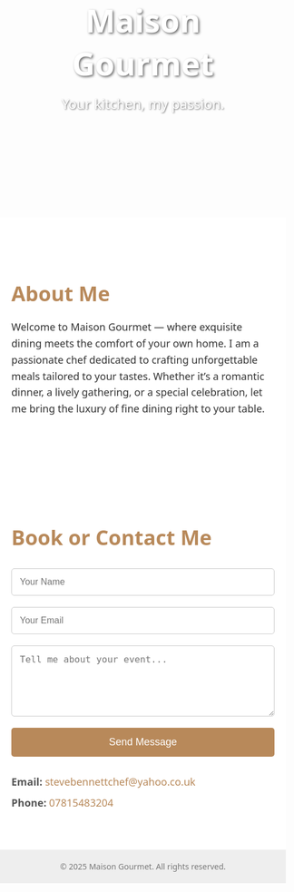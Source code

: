 <!DOCTYPE html>
<html lang="en">
<head>
  <meta charset="UTF-8">
  <meta name="viewport" content="width=device-width, initial-scale=1">
  <title>Maison Gourmet | Your Kitchen, My Passion</title>
  <style>
    body, html {
      margin: 0;
      padding: 0;
      font-family: 'Segoe UI', Tahoma, Geneva, Verdana, sans-serif;
      color: #333;
      height: 100%;
    }
    header {
      background: url('https://images.unsplash.com/photo-1556910103-1e15f3fdd40b?ixlib=rb-4.0.3&auto=format&fit=crop&w=1950&q=80') center/cover no-repeat;
      color: white;
      padding: 100px 20px;
      text-align: center;
    }
    header h1 {
      font-size: 56px;
      margin-bottom: 15px;
      text-shadow: 2px 2px 4px rgba(0,0,0,0.6);
    }
    header p {
      font-size: 24px;
      margin-top: 0;
      text-shadow: 1px 1px 3px rgba(0,0,0,0.6);
    }
    section {
      padding: 60px 20px;
      max-width: 900px;
      margin: auto;
      background: #fff;
    }
    h2 {
      font-size: 36px;
      margin-bottom: 20px;
      color: #b8895a;
    }
    p {
      font-size: 18px;
      line-height: 1.6;
    }
    form {
      display: flex;
      flex-direction: column;
      margin-top: 30px;
    }
    input, textarea {
      margin-bottom: 20px;
      padding: 14px;
      border: 1px solid #ccc;
      border-radius: 5px;
      font-size: 16px;
    }
    button {
      padding: 15px;
      font-size: 18px;
      background-color: #b8895a;
      color: white;
      border: none;
      border-radius: 5px;
      cursor: pointer;
    }
    button:hover {
      background-color: #9c6d44;
    }
    .contact-details {
      margin-top: 30px;
      font-size: 18px;
      color: #555;
    }
    .contact-details p {
      margin: 8px 0;
    }
    .contact-details a {
      color: #b8895a;
      text-decoration: none;
    }
    .contact-details a:hover {
      text-decoration: underline;
    }
    footer {
      text-align: center;
      padding: 20px;
      background: #eee;
      font-size: 14px;
      color: #777;
    }
  </style>
</head>
<body>

<header>
  <h1>Maison Gourmet</h1>
  <p>Your kitchen, my passion.</p>
</header>

<section>
  <h2>About Me</h2>
  <p>Welcome to Maison Gourmet — where exquisite dining meets the comfort of your own home. I am a passionate chef dedicated to crafting unforgettable meals tailored to your tastes. Whether it’s a romantic dinner, a lively gathering, or a special celebration, let me bring the luxury of fine dining right to your table.</p>
</section>

<section>
  <h2>Book or Contact Me</h2>
  <form action="mailto:stevebennettchef@yahoo.co.uk" method="POST" enctype="text/plain">
    <input type="text" name="Name" placeholder="Your Name" required>
    <input type="email" name="Email" placeholder="Your Email" required>
    <textarea name="Message" rows="5" placeholder="Tell me about your event..." required></textarea>
    <button type="submit">Send Message</button>
  </form>

  <div class="contact-details">
    <p><strong>Email:</strong> <a href="mailto:stevebennettchef@yahoo.co.uk">stevebennettchef@yahoo.co.uk</a></p>
    <p><strong>Phone:</strong> <a href="tel:07815483204">07815483204</a></p>
  </div>
</section>

<footer>
  &copy; 2025 Maison Gourmet. All rights reserved.
</footer>

</body>
</html
